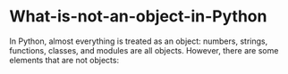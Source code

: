 # What-is-not-an-object-in-Python
In Python, almost everything is treated as an object: numbers, strings, functions, classes, and modules are all objects. However, there are some elements that are not objects:

